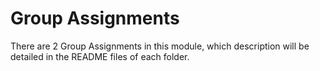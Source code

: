# Group Assignments

There are 2 Group Assignments in this module, which description will be detailed in the README files of each folder. 
